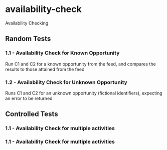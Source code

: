 # availability-check

Availability Checking

## Random Tests

### 1.1 - Availability Check for Known Opportunity
Run C1 and C2 for a known opportunity from the feed, and compares the results to those attained from the feed

### 1.2 - Availability Check for Unknown Opportunity
Runs C1 and C2 for an unknown opportunity (fictional identifiers), expecting an error to be returned

## Controlled Tests

### 1.1 - Availability Check for multiple activities

### 1.1 - Availability Check for multiple activities